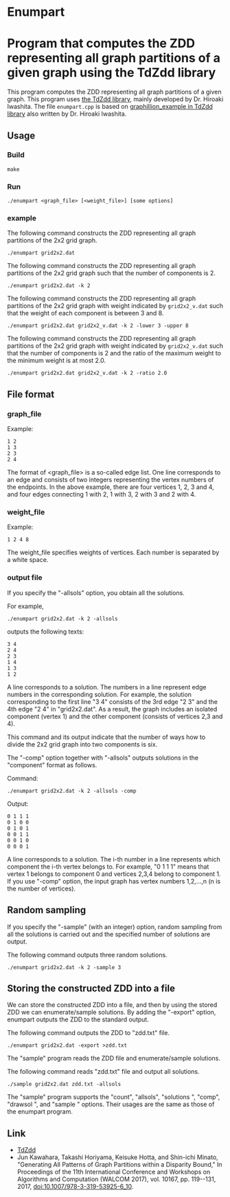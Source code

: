 Enumpart
=================

# Program that computes the ZDD representing all graph partitions of a given graph using the TdZdd library

This program computes the ZDD representing all graph partitions of a given graph.
This program uses [the TdZdd library](https://github.com/kunisura/TdZdd), mainly developed by Dr. Hiroaki Iwashita.
The file ```enumpart.cpp``` is based on [graphillion_example in TdZdd library](https://github.com/kunisura/TdZdd/tree/master/apps/graphillion) also written by Dr. Hiroaki Iwashita.

## Usage

### Build

```
make
```

### Run

```
./enumpart <graph_file> [<weight_file>] [some options]
```

### example

The following command constructs the ZDD representing all graph partitions of the 2x2 grid graph.

```
./enumpart grid2x2.dat
```

The following command constructs the ZDD representing all graph partitions of the 2x2 grid graph such that the number of components is 2.

```
./enumpart grid2x2.dat -k 2
```

The following command constructs the ZDD representing all graph partitions of the 2x2 grid graph with weight indicated by ```grid2x2_v.dat``` such that the weight of each component is between 3 and 8.

```
./enumpart grid2x2.dat grid2x2_v.dat -k 2 -lower 3 -upper 8
```

The following command constructs the ZDD representing all graph partitions of the 2x2 grid graph with weight indicated by ```grid2x2_v.dat``` such that the number of components is 2 and the ratio of the maximum weight to the minimum weight is at most 2.0.

```
./enumpart grid2x2.dat grid2x2_v.dat -k 2 -ratio 2.0
```

## File format

### graph_file

Example:

```
1 2
1 3
2 3
2 4
```

The format of <graph_file> is a so-called edge list. One line corresponds to an edge
and consists of two integers representing the vertex numbers of the endpoints.
In the above example, there are four vertices 1, 2, 3 and 4, and four edges
connecting 1 with 2, 1 with 3, 2 with 3 and 2 with 4.

### weight_file

Example:

```
1 2 4 8
```

The weight_file specifies weights of vertices.
Each number is separated by a white space.

### output file

If you specify the "-allsols" option, you obtain all the
solutions.

For example,

```
./enumpart grid2x2.dat -k 2 -allsols
```

outputs the following texts:

```
3 4
2 4
2 3
1 4
1 3
1 2
```

A line corresponds to a solution. The numbers in a line represent
edge numbers in the corresponding solution. For example,
the solution corresponding to the first line "3 4" consists of
the 3rd edge "2 3" and the 4th edge "2 4" in "grid2x2.dat".
As a result, the graph includes an isolated component (vertex 1)
and the other component (consists of vertices 2,3 and 4).

This command and its output indicate that the number of ways
how to divide the 2x2 grid graph into two components is six.

The "-comp" option together with "-allsols" outputs solutions in the
"component" format as follows.

Command:

```
./enumpart grid2x2.dat -k 2 -allsols -comp
```

Output:

```
0 1 1 1
0 1 0 0
0 1 0 1
0 0 1 1
0 0 1 0
0 0 0 1
```

A line corresponds to a solution. The i-th number in a line represents
which component the i-th vertex belongs to. For example,
"0 1 1 1" means that vertex 1 belongs to component 0 and
vertices 2,3,4 belong to component 1. If you use "-comp" option,
the input graph has vertex numbers 1,2,...,n (n is the number of vertices).

## Random sampling

If you specify the "-sample" (with an integer) option, random sampling
from all the solutions is carried out and the specified number of solutions
are output.

The following command outputs three random solutions.

```
./enumpart grid2x2.dat -k 2 -sample 3
```

## Storing the constructed ZDD into a file

We can store the constructed ZDD into a file, and then
by using the stored ZDD we can enumerate/sample solutions.
By adding the "-export" option, enumpart outputs the ZDD
to the standard output.

The following command outputs the ZDD to "zdd.txt" file.

```
./enumpart grid2x2.dat -export >zdd.txt
```

The "sample" program reads the ZDD file and enumerate/sample solutions.

The following command reads "zdd.txt" file and output all solutions.

```
./sample grid2x2.dat zdd.txt -allsols
```

The "sample" program supports the "count", "allsols", "solutions <n>",
"comp", "drawsol <n>", and "sample <n>" options. Their usages are
the same as those of the enumpart program.

## Link

* [TdZdd](https://github.com/kunisura/TdZdd/)
* Jun Kawahara, Takashi Horiyama, Keisuke Hotta, and Shin-ichi Minato,
  "Generating All Patterns of Graph Partitions within a Disparity Bound,"
  In Proceedings of the 11th International Conference and Workshops on Algorithms and Computation (WALCOM 2017), vol. 10167, pp. 119--131, 2017, [doi:10.1007/978-3-319-53925-6_10](https://dx.doi.org/10.1007/978-3-319-53925-6_10).
